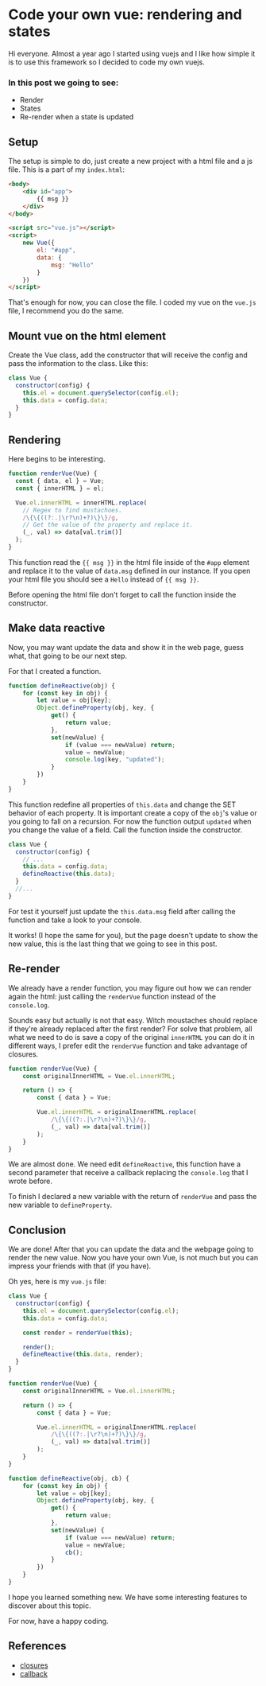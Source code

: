 # Code your own vue: rendering and states

Hi everyone. Almost a year ago I started using vuejs and I like how simple it is to use this framework so I decided to code my own vuejs.

### In this post we going to see:
- Render
- States
- Re-render when a state is updated

## Setup

The setup is simple to do, just create a new project with a html file and a js file. This is a part of my `index.html`:
```html
<body>
	<div id="app">
		{{ msg }}
	</div>
</body>

<script src="vue.js"></script>
<script>
	new Vue({
		el: "#app",
		data: {
			msg: "Hello"
		}
	})
</script>
```

That's enough for now, you can close the file. I coded my vue on the `vue.js` file, I recommend you do the same.

## Mount vue on the html element

Create the Vue class, add the constructor that will receive the config and pass the information to the class. Like this:
```js
class Vue {
  constructor(config) {
    this.el = document.querySelector(config.el);
    this.data = config.data;
  }
}
```

## Rendering

Here begins to be interesting.

```js
function renderVue(Vue) {
  const { data, el } = Vue;
  const { innerHTML } = el;

  Vue.el.innerHTML = innerHTML.replace(
    // Regex to find mustachoes.
    /\{\{((?:.|\r?\n)+?)\}\}/g,
    // Get the value of the property and replace it.
    (_, val) => data[val.trim()]
  );
}
```

This function read the `{{ msg }}` in the html file inside of the `#app` element and replace it to the value of `data.msg` defined in our instance. If you open your html file you should see a `Hello` instead of `{{ msg }}`.

Before opening the html file don't forget to call the function inside the constructor.

## Make data reactive

Now, you may want update the data and show it in the web page, guess what, that going to be our next step.

For that I created a function.
```js
function defineReactive(obj) {
	for (const key in obj) {
		let value = obj[key];
		Object.defineProperty(obj, key, {
			get() {
				return value;
			},
			set(newValue) {
				if (value === newValue) return;
				value = newValue;
				console.log(key, "updated");
			}
		})
	}
}
```
This function redefine all properties of `this.data` and change the SET behavior of each property.
It is important create a copy of the `obj`'s value or you going to fall on a recursion.
For now the function output `updated` when you change the value of a field. Call the function inside the constructor.
```js
class Vue {
  constructor(config) {
    // ...
    this.data = config.data;
    defineReactive(this.data);
  }
  //...
}
```
For test it yourself just update the `this.data.msg` field after calling the function and take a look to your console.

It works! (I hope the same for you), but the page doesn't update to show the new value, this is the last thing that we going to see in this post.

## Re-render

We already have a render function, you may figure out how we can render again the html: just calling the `renderVue` function instead of the `console.log`.

Sounds easy but actually is not that easy. Witch moustaches should replace if they're already replaced after the first render? For solve that problem, all what we need to do is save a copy of the original `innerHTML` you can do it in different ways, I prefer edit the `renderVue` function and take advantage of closures.

```js
function renderVue(Vue) {
	const originalInnerHTML = Vue.el.innerHTML;

	return () => {
		const { data } = Vue;

		Vue.el.innerHTML = originalInnerHTML.replace(
			/\{\{((?:.|\r?\n)+?)\}\}/g,
			(_, val) => data[val.trim()]
		);
	}
}
```

We are almost done. We need edit `defineReactive`, this function have a second parameter that receive a callback replacing the `console.log` that I wrote before.

To finish I declared a new variable with the return of `renderVue` and pass the new variable to `defineProperty`.

## Conclusion

We are done! After that you can update the data and the webpage going to render the new value. Now you have your own Vue, is not much but you can impress your friends with that (if you have).

Oh yes, here is my `vue.js` file:
```js
class Vue {
  constructor(config) {
    this.el = document.querySelector(config.el);
	this.data = config.data;

	const render = renderVue(this);

	render();
	defineReactive(this.data, render);
  }
}

function renderVue(Vue) {
	const originalInnerHTML = Vue.el.innerHTML;

	return () => {
		const { data } = Vue;

		Vue.el.innerHTML = originalInnerHTML.replace(
			/\{\{((?:.|\r?\n)+?)\}\}/g,
			(_, val) => data[val.trim()]
		);
	}
}

function defineReactive(obj, cb) {
	for (const key in obj) {
		let value = obj[key];
		Object.defineProperty(obj, key, {
			get() {
				return value;
			},
			set(newValue) {
				if (value === newValue) return;
				value = newValue;
				cb();
			}
		})
	}
}
```

I hope you learned something new. We have some interesting features to discover about this topic.

For now, have a happy coding.

## References

- [closures](https://developer.mozilla.org/en-US/docs/Web/JavaScript/Closures)
- [callback](https://www.w3schools.com/js/js_callback.asp)